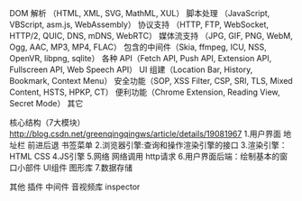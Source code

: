 DOM 解析 （HTML, XML, SVG, MathML, XUL）
脚本处理 （JavaScript, VBScript, asm.js, WebAssembly）
协议支持 （HTTP, FTP, WebSocket, HTTP/2, QUIC, DNS, mDNS, WebRTC）
媒体流支持 （JPG, GIF, PNG, WebM, Ogg, AAC, MP3, MP4, FLAC）
包含的中间件（Skia, ffmpeg, ICU, NSS, OpenVR, libpng, sqlite）
各种 API（Fetch API, Push API, Extension API, Fullscreen API, Web Speech API）
UI 组建（Location Bar, History, Bookmark, Context Menu）
安全功能（SOP, XSS Filter, CSP, SRI, TLS, Mixed Content, HSTS, HPKP, CT）
便利功能（Chrome Extension, Reading View, Secret Mode）
其它


核心结构（7大模块）
http://blog.csdn.net/greenqingqingws/article/details/19081967
1.用户界面
  地址栏 前进后退 书签菜单
2.浏览器引擎:查询和操作渲染引擎的接口
3.渲染引擎：HTML CSS
4.JS引擎
5.网络 网络调用 http请求
6.用户界面后端：绘制基本的窗口小部件 UI组件 图形库
7.数据存储


其他
插件 中间件
音视频库
inspector